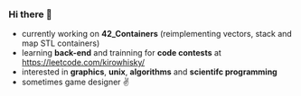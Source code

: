 ### Hi there 👋

- currently working on **42_Containers** (reimplementing vectors, stack and map STL containers)
- learning **back-end** and trainning for **code contests** at https://leetcode.com/kirowhisky/
- interested in **graphics**, **unix**, **algorithms** and **scientifc programming**
- sometimes game designer ✌️
